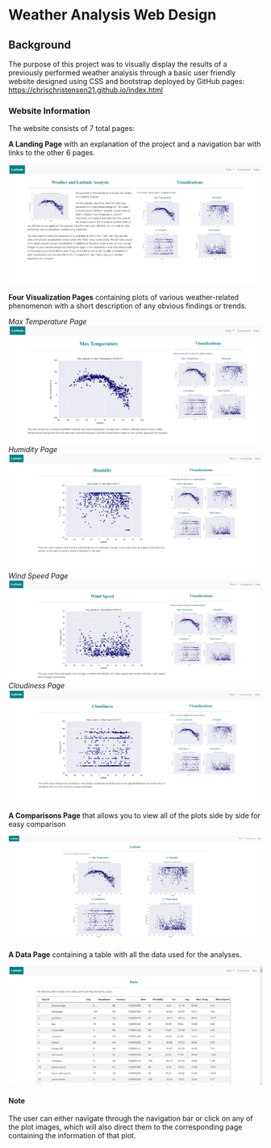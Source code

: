 # Weather Analysis Web Design

## Background

The purpose of this project was to visually display the results of a previously performed weather analysis through a basic user friendly website designed using CSS and bootstrap deployed by GitHub pages: https://chrischristensen21.github.io/index.html

### Website Information

The website consists of 7 total pages:

**A Landing Page** with an explanation of the project and a navigation bar with links to the other 6 pages. 

![Landing Page](https://github.com/chrischristensen21/Weather-Analysis-Web-Design/blob/main/Images/Landing%20Page.png)

**Four Visualization Pages** containing plots of various weather-related phenomenon with a short description of any obvious findings or trends.

*Max Temperature Page*
![Max Temp Page](https://github.com/chrischristensen21/Weather-Analysis-Web-Design/blob/main/Images/Max%20Temp%20Visualization%20Page.png)
*Humidity Page*
![Humidity Page](https://github.com/chrischristensen21/Weather-Analysis-Web-Design/blob/main/Images/Humidity%20Visualization%20Page.png)
*Wind Speed Page*
![Wind Speed Page](https://github.com/chrischristensen21/Weather-Analysis-Web-Design/blob/main/Images/Wind%20Speed%20Page.png)
*Cloudiness Page*
![Cloudiness Page](https://github.com/chrischristensen21/Weather-Analysis-Web-Design/blob/main/Images/Cloudiness%20Visualization%20Page.png)

**A Comparisons Page** that allows you to  view all of the plots side by side for easy comparison

![Comparisons Page](https://github.com/chrischristensen21/Weather-Analysis-Web-Design/blob/main/Images/Comparison%20Page.png)

**A Data Page** containing a table with all the data used for the analyses.

![Data Page](https://github.com/chrischristensen21/Weather-Analysis-Web-Design/blob/main/Images/Data%20Page.png)

#### Note
The user can either navigate through the navigation bar or click on any of the plot images, which will also direct them to the corresponding page containing the information of that plot.

